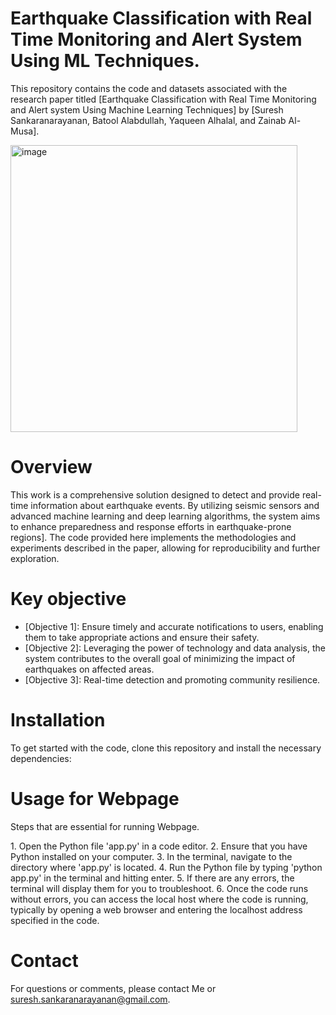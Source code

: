 # Earthquake Classification with Real Time Monitoring and Alert System Using ML Techniques.
This repository contains the code and datasets associated with the research paper titled [Earthquake Classification with Real Time Monitoring and Alert system Using Machine Learning Techniques]  by [Suresh Sankaranarayanan, Batool Alabdullah, Yaqueen Alhalal, and Zainab Al-Musa].

<img width="459" alt="image" src="https://github.com/user-attachments/assets/6f29abae-c2ea-4cfc-a338-02420e63623b"> 


# Overview
This work is a comprehensive solution designed to detect and provide real-time information about earthquake events. By utilizing seismic sensors and advanced machine learning and deep learning algorithms, the system aims to enhance preparedness and response efforts in earthquake-prone regions]. The code provided here implements the methodologies and experiments described in the paper, allowing for reproducibility and further exploration.

# Key objective
- [Objective 1]: Ensure timely and accurate notifications to users, enabling them to take appropriate actions and ensure their safety. 
- [Objective 2]: Leveraging the power of technology and data analysis, the system contributes to the overall goal of minimizing the impact of earthquakes on affected areas.
- [Objective 3]: Real-time detection and promoting community resilience.

# Installation
To get started with the code, clone this repository and install the necessary dependencies:


# Usage for Webpage
Steps that are essential for running Webpage.

1.⁠ ⁠Open the Python file 'app.py' in a code editor.
2.⁠ ⁠Ensure that you have Python installed on your computer.
3.⁠ ⁠In the terminal, navigate to the directory where 'app.py' is located.
4.⁠ ⁠Run the Python file by typing 'python app.py' in the terminal and hitting enter.
5.⁠ ⁠If there are any errors, the terminal will display them for you to troubleshoot.
6.⁠ ⁠Once the code runs without errors, you can access the local host where the code is running, typically by opening a web browser and entering the localhost address specified in the code.


# Contact
For questions or comments, please contact Me or suresh.sankaranarayanan@gmail.com.
